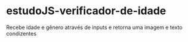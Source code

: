 # estudoJS-verificador-de-idade
Recebe idade e gênero através de inputs e retorna uma imagem e texto condizentes
